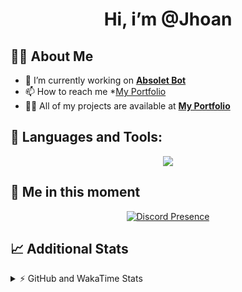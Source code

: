 <h1 align="center">Hi, i’m @Jhoan</h1>

## 🙋‍♂️ About Me

- 🔭 I’m currently working on **[Absolet Bot](https://strider.cloud)**
- 📫 How to reach me *[My Portfolio](https://jhoan.me/contact)
- 👨‍💻 All of my projects are available at **[My Portfolio](https://jhoan.me)**

## 🚀 Languages and Tools:
<p align="center">
  <a href="https://skillicons.dev">
    <img src="https://skillicons.dev/icons?i=js,ts,html,css,bootstrap,nodejs,express,vscode,neovim,vim,atom,cloudflare,git,github,discord,bots,linux,mongodb,nginx,redis,wordpress,heroku&perline=11" />
  </a>
</p>
  
## 👤 Me in this moment
<p align="center">
    <a href="https://discord.com/users/612460795124776960" target="_blank" rel="nofollow">
        <img src="https://lanyard-profile-readme.vercel.app/api/612460795124776960?idleMessage=Probably%20coding%20Absolet..." alt="Discord Presence" align="center">
    </a>
</p>

## 📈 Additional Stats
<details>
    <summary>⚡ GitHub and WakaTime Stats</summary>
    <br/>

<!--START_SECTION:waka-->
![Code Time](http://img.shields.io/badge/Code%20Time-637%20hrs%205%20mins-blue)

**🐱 My GitHub Data** 

> 📦 187.6 kB Used in GitHub's Storage 
 > 
> 🏆 279 Contributions in the Year 2023
 > 
> 💼 Opted to Hire
 > 
> 📜 4 Public Repositories 
 > 
> 🔑 44 Private Repositories 
 > 
**I'm an Early 🐤** 

```text
🌞 Morning                227 commits         ██░░░░░░░░░░░░░░░░░░░░░░░   07.73 % 
🌆 Daytime                1420 commits        ████████████░░░░░░░░░░░░░   48.33 % 
🌃 Evening                1162 commits        ██████████░░░░░░░░░░░░░░░   39.55 % 
🌙 Night                  129 commits         █░░░░░░░░░░░░░░░░░░░░░░░░   04.39 % 
```
📅 **I'm Most Productive on Saturday** 

```text
Monday                   415 commits         ████░░░░░░░░░░░░░░░░░░░░░   14.13 % 
Tuesday                  471 commits         ████░░░░░░░░░░░░░░░░░░░░░   16.03 % 
Wednesday                417 commits         ████░░░░░░░░░░░░░░░░░░░░░   14.19 % 
Thursday                 313 commits         ███░░░░░░░░░░░░░░░░░░░░░░   10.65 % 
Friday                   389 commits         ███░░░░░░░░░░░░░░░░░░░░░░   13.24 % 
Saturday                 564 commits         █████░░░░░░░░░░░░░░░░░░░░   19.20 % 
Sunday                   369 commits         ███░░░░░░░░░░░░░░░░░░░░░░   12.56 % 
```


📊 **This Week I Spent My Time On** 

```text
🕑︎ Time Zone: America/Bogota

💬 Programming Languages: 
No Activity Tracked This Week

🔥 Editors: 
No Activity Tracked This Week

🐱‍💻 Projects: 
No Activity Tracked This Week

💻 Operating System: 
No Activity Tracked This Week
```

**I Mostly Code in JavaScript** 

```text
JavaScript               17 repos            █████████████░░░░░░░░░░░░   51.52 % 
TypeScript               9 repos             ███████░░░░░░░░░░░░░░░░░░   27.27 % 
Java                     3 repos             ██░░░░░░░░░░░░░░░░░░░░░░░   09.09 % 
EJS                      1 repo              █░░░░░░░░░░░░░░░░░░░░░░░░   03.03 % 
SCSS                     1 repo              █░░░░░░░░░░░░░░░░░░░░░░░░   03.03 % 
```




 Last Updated on 19/06/2023 05:10:57 UTC
<!--END_SECTION:waka-->
</details>
